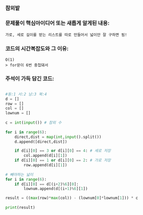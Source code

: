 ### 참외밭

### 문제풀이 핵심아이디어 또는 새롭게 알게된 내용: 
    가로, 세로 길이를 받는 리스트를 따로 만들어서 넓이만 잘 구하면 됨!
            
### 코드의 시간복잡도와 그 이유:    
    O(1)   
    > for문이 6번 중첩돼서
   
    
    
### 주석이 가득 담긴 코드:
```python

#동:1 서:2 남:3 북:4
d = [] 
row = [] 
col = [] 
lownum = [] 
 
c = int(input()) # 참외 수
 
for i in range(6):
    direct,dist = map(int,input().split())
    d.append([direct,dist])

    if d[i][0] == 3 or d[i][0] == 4: # 세로 저장
        col.append(d[i][1])
    if d[i][0] == 1 or d[i][0] == 2: # 가로 저장
        row.append(d[i][1])
 
# 빼야하는 넓이
for i in range(6):
    if d[i][0] == d[(i+2)%6][0]:
        lownum.append(d[(i+1)%6][1])

result = ((max(row)*max(col)) - (lownum[0]*lownum[1])) * c
        
print(result)

```
